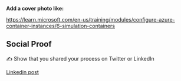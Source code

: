 **Add a cover photo like:**


https://learn.microsoft.com/en-us/training/modules/configure-azure-container-instances/6-simulation-containers







## Social Proof

✍️ Show that you shared your process on Twitter or LinkedIn

[Linkedin post](https://www.linkedin.com/posts/andrew-leddy_100daysofcloud-azure-activity-7077106466314182656-dqLS?utm_source=share&utm_medium=member_desktop)
